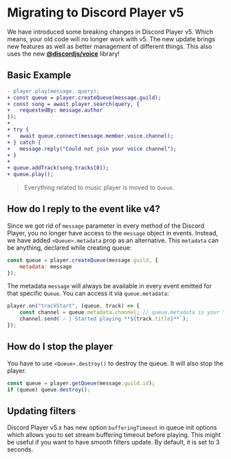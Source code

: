 # Migrating to Discord Player v5

We have introduced some breaking changes in Discord Player v5. Which means, your old code will no longer work with v5.
The new update brings new features as well as better management of different things. This also uses the new **[@discordjs/voice](https://github.com/discordjs/voice)** library!

## Basic Example

```diff
- player.play(message, query);
+ const queue = player.createQueue(message.guild);
+ const song = await player.search(query, {
+   requestedBy: message.author
});
+ 
+ try {
+   await queue.connect(message.member.voice.channel);
+ } catch {
+   message.reply("Could not join your voice channel");
+ }
+
+ queue.addTrack(song.tracks[0]);
+ queue.play();
```

> Everything related to music player is moved to `Queue`.

## How do I reply to the event like v4?

Since we got rid of `message` parameter in every method of the Discord Player, you no longer have access to the `message` object in events.
Instead, we have added `<Queue>.metadata` prop as an alternative. This `metadata` can be anything, declared while creating queue:

```js
const queue = player.createQueue(message.guild, {
    metadata: message
});
```

The metadata `message` will always be available in every event emitted for that specific `Queue`. You can access it via `queue.metadata`:

```js
player.on("trackStart", (queue, track) => {
    const channel = queue.metadata.channel; // queue.metadata is your "message" object
    channel.send(`🎶 | Started playing **${track.title}**`);
});
```

## How do I stop the player

You have to use `<Queue>.destroy()` to destroy the queue. It will also stop the player.

```js
const queue = player.getQueue(message.guild.id);
if (queue) queue.destroy();
```

## Updating filters

Discord Player v5.x has new option `bufferingTimeout` in queue init options which allows you to set stream buffering timeout before playing.
This might be useful if you want to have smooth filters update. By default, it is set to 3 seconds.
